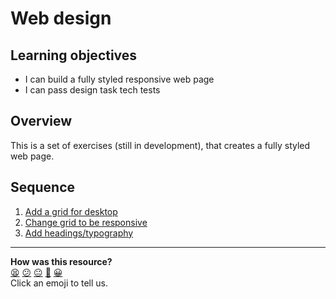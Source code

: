 # Web design

## Learning objectives

* I can build a fully styled responsive web page
* I can pass design task tech tests

## Overview

This is a set of exercises (still in development), that creates a fully styled web page.

## Sequence

1. [Add a grid for desktop](./1-add-grid-for-desktop.md)
2. [Change grid to be responsive](./2-change-grid-responsive.md)
3. [Add headings/typography](./3-add-headings-typography.md)

<!-- BEGIN GENERATED SECTION DO NOT EDIT -->

---

**How was this resource?**  
[😫](https://airtable.com/shrUJ3t7KLMqVRFKR?prefill_Repository=course&prefill_File=web_design/README.md&prefill_Sentiment=😫) [😕](https://airtable.com/shrUJ3t7KLMqVRFKR?prefill_Repository=course&prefill_File=web_design/README.md&prefill_Sentiment=😕) [😐](https://airtable.com/shrUJ3t7KLMqVRFKR?prefill_Repository=course&prefill_File=web_design/README.md&prefill_Sentiment=😐) [🙂](https://airtable.com/shrUJ3t7KLMqVRFKR?prefill_Repository=course&prefill_File=web_design/README.md&prefill_Sentiment=🙂) [😀](https://airtable.com/shrUJ3t7KLMqVRFKR?prefill_Repository=course&prefill_File=web_design/README.md&prefill_Sentiment=😀)  
Click an emoji to tell us.

<!-- END GENERATED SECTION DO NOT EDIT -->
